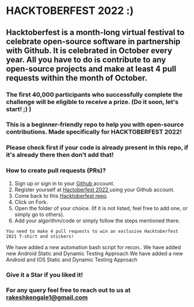 # HACKTOBERFEST 2022 :)

## Hacktoberfest is a month-long virtual festival to celebrate open-source software in partnership with Github. It is celebrated in October every year. All you have to do is contribute to any open-source projects and make at least 4 pull requests within the month of October.

### The first 40,000 participants who successfully complete the challenge will be eligible to receive a prize. (Do it soon, let's start! ;) )

### This is a beginner-friendly repo to help you with open-source contributions. Made specifically for HACKTOBERFEST 2022!

### Please check first if your code is already present in this repo, if it's already there then don't add that!

### How to create pull requests (PRs)?
  1. Sign up or sign in to your <a href="https://github.com/"> Github </a> account.
  2. Register yourself at <a href="https://hacktoberfest.digitalocean.com/"> Hactoberfest 2022 </a> using your Github account.
  3. Come back to this <a href="https://github.com/rs992214/Unique_Coder_World"> Hacktoberfest repo</a>.
  4. Click on Fork.
  4. Open the folder of your choice. (If it is not listed, feel free to add one, or simply go to others).
  5. Add your algorithm/code or simply follow the steps mentioned there.
   

` You need to make 4 pull requests to win an exclusive Hacktoberfest 2021 T-shirt and stickers! `


We have added a new automation bash script for recon..
We have added new Android Static and Dynamic Testing Approach
We have added a new Android and IOS Static and Dynamic Testing Approach
### Give it a Star if you liked it! 

### For any query feel free to reach out to us at rakeshkengale1@gmail.com
